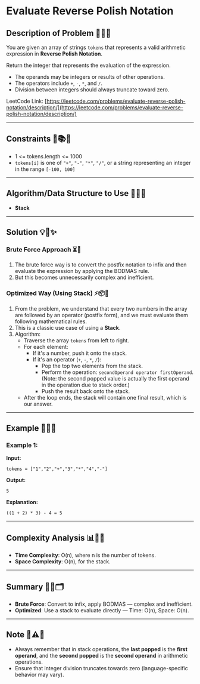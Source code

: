 
# Evaluate Reverse Polish Notation

## Description of Problem 🧮🔢🧠

You are given an array of strings `tokens` that represents a valid arithmetic expression in **Reverse Polish Notation**.

Return the integer that represents the evaluation of the expression.

- The operands may be integers or results of other operations.
- The operators include `+`, `-`, `*`, and `/`.
- Division between integers should always truncate toward zero.

LeetCode Link: [https://leetcode.com/problems/evaluate-reverse-polish-notation/description/](https://leetcode.com/problems/evaluate-reverse-polish-notation/description/)

---

## Constraints 📏📚✅

- 1 <= tokens.length <= 1000
- `tokens[i]` is one of `"+"`, `"-"`, `"*"`, `"/"`, or a string representing an integer in the range `[-100, 100]`

---

## Algorithm/Data Structure to Use 🧰📐🧱

- **Stack**

---

## Solution 💡🚀✨

### Brute Force Approach ⏳🔨

1. The brute force way is to convert the postfix notation to infix and then evaluate the expression by applying the BODMAS rule.
2. But this becomes unnecessarily complex and inefficient.

### Optimized Way (Using Stack) ⚡📦🧠

1. From the problem, we understand that every two numbers in the array are followed by an operator (postfix form), and we must evaluate them following mathematical rules.
2. This is a classic use case of using a **Stack**.
3. Algorithm:
   - Traverse the array `tokens` from left to right.
   - For each element:
     - If it's a number, push it onto the stack.
     - If it's an operator (`+`, `-`, `*`, `/`):
       - Pop the top two elements from the stack.
       - Perform the operation: `secondOperand operator firstOperand`.
         (Note: the second popped value is actually the first operand in the operation due to stack order.)
       - Push the result back onto the stack.
   - After the loop ends, the stack will contain one final result, which is our answer.

---

## Example 🧩🔢💬

### Example 1:

**Input:**
```
tokens = ["1","2","+","3","*","4","-"]
```

**Output:**
```
5
```

**Explanation:**
```
((1 + 2) * 3) - 4 = 5
```

---

## Complexity Analysis 📊🧠🧮

- **Time Complexity**: O(n), where n is the number of tokens.
- **Space Complexity**: O(n), for the stack.

---

## Summary 📘✅🗂️

- **Brute Force**: Convert to infix, apply BODMAS — complex and inefficient.
- **Optimized**: Use a stack to evaluate directly — Time: O(n), Space: O(n).

---

## Note 🧾⚠️🧠

- Always remember that in stack operations, the **last popped** is the **first operand**, and the **second popped** is the **second operand** in arithmetic operations.
- Ensure that integer division truncates towards zero (language-specific behavior may vary).

